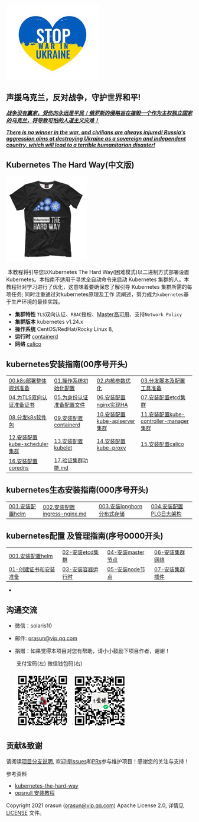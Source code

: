 <img alt="kubeasz-logo"  src="pics/ukraine.jpg">

##                   声援乌克兰，反对战争，守护世界和平! 

***<u>战争没有赢家，受伤的永远是平民！俄罗斯的侵略旨在摧毁一个作为主权独立国家的乌克兰，将导致可怕的人道主义灾难！</u>***

***<u>There is no winner in the war, and civilians are always injured! Russia's aggression aims at destroying Ukraine as a sovereign and independent country, which will lead to a terrible humanitarian disaster!</u>***

## Kubernetes The Hard Way(中文版)
<img alt="kubeasz-logo" width="220" height="230" src="pics/k8shardway.jpg">

​     本教程将引导您以Kubernetes The Hard Way(困难模式)以二进制方式部署设置 Kubernetes。本指南不适用于寻求全自动命令来启动 Kubernetes 集群的人。本教程针对学习进行了优化，这意味着要确保您了解引导 Kubernetes 集群所需的每项任务; 同时注重通过对kubernetes原理及工作 流阐述，努力成为`kubernetes`基于生产环境的最佳实践。

- **集群特性** `TLS`双向认证、`RBAC`授权、[Master高可用](docs/setup/00-planning_and_overall_intro.md#ha-architecture)、支持`Network Policy`
- **集群版本** kubernetes v1.24.x
- **操作系统** CentOS/RedHat/Rocky Linux 8,
- **运行时** [containerd](docs/setup/03-container_runtime.md) 
- **网络** [calico](docs/setup/network-plugin/calico.md)



## kubernetes安装指南(00序号开头)

<table border="0">
    <tr>
        <td><a href="docs/setup/00-planning_and_overall_intro.md">00.k8s部署整体规划准备</a></td>
        <td><a href="docs/setup/02-install_etcd.md">01.操作系统初始化配置</a></td>
        <td><a href="docs/setup/04-install_kube_master.md">02.内核参数优化</a></td>
        <td><a href="docs/setup/06-install_network_plugin.md">03.分发脚本及配置工具准备</a></td>
    </tr>
    <tr>
        <td><a href="docs/setup/01-CA_and_prerequisite.md">04.为TLS双向认证准备证书</a></td>
        <td><a href="docs/setup/03-container_runtime.md">05.为身份认证准备配置文件</a></td>
        <td><a href="docs/setup/05-install_kube_node.md">06.安装配置nginx实现HA</a></td>
        <td><a href="docs/setup/07-install_cluster_addon.md">07.安装配置etcd集群</a></td>
    </tr>
    <tr>
        <td><a href="docs/setup/01-CA_and_prerequisite.md">08.分发k8s软件包</a></td>
        <td><a href="docs/setup/03-container_runtime.md">09.安装配置containerd</a></td>
        <td><a href="docs/setup/05-install_kube_node.md">10.安装配置kube-apiserver集群</a></td>
        <td><a href="docs/setup/07-install_cluster_addon.md">11.安装配置kube-controller-manager集群</a></td>
    </tr>    
    <tr>
        <td><a href="docs/setup/01-CA_and_prerequisite.md">12.安装配置kube-scheduler集群</a></td>
        <td><a href="docs/setup/03-container_runtime.md">13.安装配置kubelet</a></td>
        <td><a href="docs/setup/05-install_kube_node.md">14.安装配置kube-proxy</a></td>
        <td><a href="docs/setup/07-install_cluster_addon.md">15.安装配置calico</a></td>
    </tr>  
    <tr>
        <td><a href="docs/setup/01-CA_and_prerequisite.md">16.安装配置coredns</a></td>
        <td><a href="docs/setup/03-container_runtime.md">17.验证集群功能.md</a></td>
        <td><a href="docs/setup/05-install_kube_node.md"></a></td>
        <td><a href="docs/setup/07-install_cluster_addon.md"></a></td>
    </tr>  
</table>


## kubernetes生态安装指南(000序号开头)

<table border="0">
    <tr>
        <td><a href="docs/setup/00-planning_and_overall_intro.md">001.安装配置helm</a></td>
        <td><a href="docs/setup/02-install_etcd.md">002.安装配置ingress-nginx.md</a></td>
        <td><a href="docs/setup/04-install_kube_master.md">003.安装longhorn分布式存储</a></td>
        <td><a href="docs/setup/06-install_network_plugin.md">004.安装配置PLG日志架构</a></td>
    </tr>
</table>

## kubernetes配置 及管理指南(序号0000开头)

<table border="0">
    <tr>
        <td><a href="docs/setup/00-planning_and_overall_intro.md">001.安装配置helm</a></td>
        <td><a href="docs/setup/02-install_etcd.md">02-安装etcd集群</a></td>
        <td><a href="docs/setup/04-install_kube_master.md">04-安装master节点</a></td>
        <td><a href="docs/setup/06-install_network_plugin.md">06-安装集群网络</a></td>
    </tr>
    <tr>
        <td><a href="docs/setup/01-CA_and_prerequisite.md">01-创建证书和安装准备</a></td>
        <td><a href="docs/setup/03-container_runtime.md">03-安装容器运行时</a></td>
        <td><a href="docs/setup/05-install_kube_node.md">05-安装node节点</a></td>
        <td><a href="docs/setup/07-install_cluster_addon.md">07-安装集群插件</a></td>
    </tr>
</table>


- 

## 沟通交流

- 微信：solaris10

- 邮件: orasun@vip.qq.com

- 捐赠：如果觉得本项目对您有帮助，请小小鼓励下项目作者，谢谢！

     ​      支付宝码(左)            微信钱包码(右)

  <img src="pics/alipay.jpg" alt="支付宝" width="150" height="150" /> `<img src="pics/wxpay.jpg" alt="微信钱包" width="145" height="145" />

## 贡献&致谢

请阅读[项目分支说明](docs/mixes/branch.md), 欢迎提[Issues](https://github.com/easzlab/kubeasz/issues)和[PRs](docs/mixes/HowToContribute.md)参与维护项目！感谢您的关注与支持！

参考资料

- [kubernetes-the-hard-way](https://github.com/kelseyhightower/kubernetes-the-hard-way)
- [opsnull 安装教程](https://github.com/opsnull/follow-me-install-kubernetes-cluster)



Copyright 2021 orasun (orasun@vip.qq.com) Apache License 2.0, 详情见 [LICENSE](docs/mixes/LICENSE) 文件。

